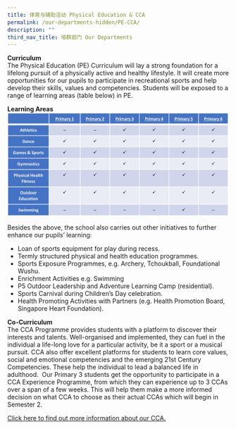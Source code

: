 ```yaml
---
title: 体育与辅助活动 Physical Education & CCA
permalink: /our-departments-hidden/PE-CCA/
description: ""
third_nav_title: 培群部门 Our Departments
---
```


**Curriculum**<br>
The Physical Education (PE) Curriculum will lay a strong foundation for a lifelong pursuit of a physically active and healthy lifestyle. It will create more opportunities for our pupils to participate in recreational sports and help develop their skills, values and competencies. Students will be exposed to a range of learning areas (table below) in PE.

**Learning Areas** <br>
![PECCA1](/images/Our%20Programmes/PECCA1.jpg)

Besides the above, the school also carries out other initiatives to further enhance our pupils’ learning:
* Loan of sports equipment for play during recess.
* Termly structured physical and health education programmes.
* Sports Exposure Programmes, e.g. Archery, Tchoukball, Foundational Wushu.
* Enrichment Activities e.g. Swimming
* P5 Outdoor Leadership and Adventure Learning Camp (residential).
* Sports Carnival during Children’s Day celebration.
* Health Promoting Activities with Partners (e.g. Health Promotion Board, Singapore Heart Foundation).

**Co-Curriculum**<br>
The CCA Programme provides students with a platform to discover their interests and talents. Well-organised and implemented, they can fuel in the individual a life-long love for a particular activity, be it a sport or a musical pursuit. CCA also offer excellent platforms for students to learn core values, social and emotional competencies and the emerging 21st Century Competencies. These help the individual to lead a balanced life in adulthood. 
Our Primary 3 students get the opportunity to participate in a CCA Experience Programme, from which they can experience up to 3 CCAs over a span of a few weeks. This will help them make a more informed decision on what CCA to choose as their actual CCAs which will begin in Semester 2.

[Click here to find out more information about our CCA. ](https://sites.google.com/moe.edu.sg/ccainfo/)